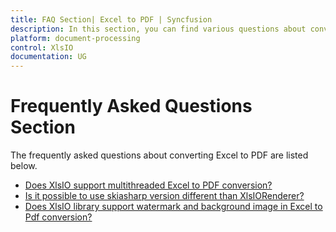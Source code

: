```yaml
---
title: FAQ Section| Excel to PDF | Syncfusion
description: In this section, you can find various questions about converting Excel documents to PDF using XlsIO.
platform: document-processing
control: XlsIO
documentation: UG
---
```


# Frequently Asked Questions Section  

The frequently asked questions about converting Excel to PDF are listed below.

* [Does XlsIO support multithreaded Excel to PDF conversion?](faqs/does-xlsio-support-multithreaded-excel-to-pdf-conversion)
* [Is it possible to use skiasharp version different than XlsIORenderer?](faqs/is-it-possible-to-use-skiasharp-version-different-than-xlsiorenderer)
* [Does XlsIO library support watermark and background image in Excel to Pdf conversion?](faqs/does-xlsio-support-background-image-preserved-in-excel-to-pdf-conversion)